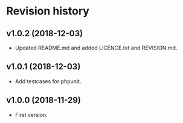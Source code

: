 Revision history
=================================

v1.0.2 (2018-12-03)
---------------------------------

* Updated README.md and added LICENCE.txt and REVISION.md.



v1.0.1 (2018-12-03)
---------------------------------

* Add testcases for phpunit.



v1.0.0 (2018-11-29)
---------------------------------

* First version.

